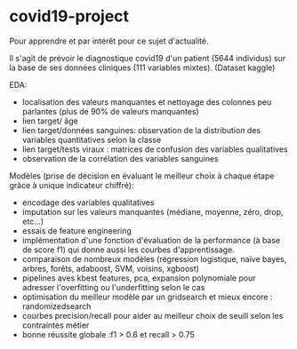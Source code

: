 # covid19-project
Pour apprendre et par intérêt pour ce sujet d'actualité. 

Il s'agit de prévoir le diagnostique covid19 d'un patient (5644 individus) sur la base de ses données cliniques (111 variables mixtes).
  (Dataset kaggle)

EDA:  
- localisation des valeurs manquantes et nettoyage des colonnes peu parlantes (plus de 90% de valeurs manquantes)
- lien target/ âge
- lien target/données sanguines: observation de la distribution des variables quantitatives selon la classe 
- lien target/tests viraux : matrices de confusion des variables qualitatives 
- observation de la corrélation des variables sanguines

Modèles (prise de décision en évaluant le meilleur choix à chaque étape grâce à unique indicateur chiffré): 
- encodage des variables qualitatives
- imputation sur les valeurs manquantes (médiane, moyenne, zéro, drop, etc...)
- essais de feature engineering
- implémentation d'une fonction d'évaluation de la performance (à base de score f1) qui donne aussi les courbes d'apprentissage.
- comparaison de nombreux modèles (régression logistique, naïve bayes, arbres, forêts, adaboost, SVM, voisins, xgboost)
- pipelines aves kbest features, pca, expansion polynomiale pour adresser l'overfitting ou l'underfitting selon le cas
- optimisation du meilleur modèle par un gridsearch et mieux encore : randomizedsearch
- courbes precision/recall pour aider au meilleur choix de seuill selon les contraintes métier 
- bonne réussite globale :f1 > 0.6 et recall > 0.75
